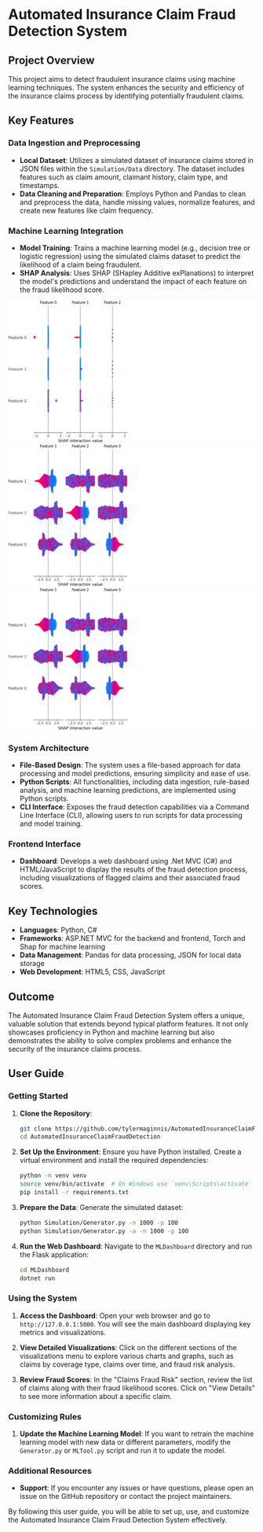 # Automated Insurance Claim Fraud Detection System

## Project Overview

This project aims to detect fraudulent insurance claims using machine learning techniques. The system enhances the security and efficiency of the insurance claims process by identifying potentially fraudulent claims.

## Key Features

### Data Ingestion and Preprocessing
- **Local Dataset**: Utilizes a simulated dataset of insurance claims stored in JSON files within the `Simulation/Data` directory. The dataset includes features such as claim amount, claimant history, claim type, and timestamps.
- **Data Cleaning and Preparation**: Employs Python and Pandas to clean and preprocess the data, handle missing values, normalize features, and create new features like claim frequency.

### Machine Learning Integration
- **Model Training**: Trains a machine learning model (e.g., decision tree or logistic regression) using the simulated claims dataset to predict the likelihood of a claim being fraudulent.
- **SHAP Analysis**: Uses SHAP (SHapley Additive exPlanations) to interpret the model's predictions and understand the impact of each feature on the fraud likelihood score.

<div style="text-align: center;">
  <img src="images/shap_summary_plot.png" alt="SHAP Summary Plot" >    
  <img src="images/large_sample.png" alt="Large Sample SHAP Summary Plot" >    
  <img src="images/large_sample_2.png" alt="SHAP Dependence Plot" >    
</div>

### System Architecture
- **File-Based Design**: The system uses a file-based approach for data processing and model predictions, ensuring simplicity and ease of use.
- **Python Scripts**: All functionalities, including data ingestion, rule-based analysis, and machine learning predictions, are implemented using Python scripts.
- **CLI Interface**: Exposes the fraud detection capabilities via a Command Line Interface (CLI), allowing users to run scripts for data processing and model training.

### Frontend Interface
- **Dashboard**: Develops a web dashboard using .Net MVC (C#) and HTML/JavaScript to display the results of the fraud detection process, including visualizations of flagged claims and their associated fraud scores.

## Key Technologies

- **Languages**: Python, C#
- **Frameworks**: ASP.NET MVC for the backend and frontend, Torch and Shap for machine learning
- **Data Management**: Pandas for data processing, JSON for local data storage
- **Web Development**: HTML5, CSS, JavaScript

## Outcome

The Automated Insurance Claim Fraud Detection System offers a unique, valuable solution that extends beyond typical platform features. It not only showcases proficiency in Python and machine learning but also demonstrates the ability to solve complex problems and enhance the security of the insurance claims process.

## User Guide

### Getting Started

1. **Clone the Repository**:
   ```bash
   git clone https://github.com/tylermaginnis/AutomatedInsuranceClaimFraudDetection.git
   cd AutomatedInsuranceClaimFraudDetection
   ```

2. **Set Up the Environment**:
   Ensure you have Python installed. Create a virtual environment and install the required dependencies:
   ```bash
   python -m venv venv
   source venv/bin/activate  # On Windows use `venv\Scripts\activate`
   pip install -r requirements.txt
   ```

3. **Prepare the Data**:
   Generate the simulated dataset:
   ```bash
   python Simulation/Generator.py -n 1000 -p 100
   python Simulation/Generator.py -a -n 1000 -p 100
   ```

4. **Run the Web Dashboard**:
   Navigate to the `MLDashboard` directory and run the Flask application:
   ```bash
   cd MLDashboard
   dotnet run
   ```

### Using the System

1. **Access the Dashboard**:
   Open your web browser and go to `http://127.0.0.1:5000`. You will see the main dashboard displaying key metrics and visualizations.

2. **View Detailed Visualizations**:
   Click on the different sections of the visualizations menu to explore various charts and graphs, such as claims by coverage type, claims over time, and fraud risk analysis.

3. **Review Fraud Scores**:
   In the "Claims Fraud Risk" section, review the list of claims along with their fraud likelihood scores. Click on "View Details" to see more information about a specific claim.

### Customizing Rules

1. **Update the Machine Learning Model**:
   If you want to retrain the machine learning model with new data or different parameters, modify the `Generator.py` or `MLTool.py` script and run it to update the model.

### Additional Resources

- **Support**: If you encounter any issues or have questions, please open an issue on the GitHub repository or contact the project maintainers.

By following this user guide, you will be able to set up, use, and customize the Automated Insurance Claim Fraud Detection System effectively.

